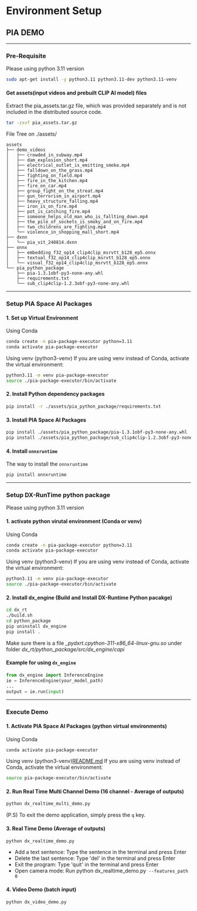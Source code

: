 # Environment Setup

## PIA DEMO

---
### Pre-Requisite
Please using python 3.11 version
```bash
sudo apt-get install -y python3.11 python3.11-dev python3.11-venv
```

#### Get assets(input videos and prebuilt CLIP AI model) files
Extract the pia_assets.tar.gz file, which was provided separately and is not included in the distributed source code.

```bash
tar -zxvf pia_assets.tar.gz 
```
File Tree on ./assets/
```
assets
├── demo_videos
│   ├── crowded_in_subway.mp4
│   ├── dam_explosion_short.mp4
│   ├── electrical_outlet_is_emitting_smoke.mp4
│   ├── falldown_on_the_grass.mp4
│   ├── fighting_on_field.mp4
│   ├── fire_in_the_kitchen.mp4
│   ├── fire_on_car.mp4
│   ├── group_fight_on_the_streat.mp4
│   ├── gun_terrorism_in_airport.mp4
│   ├── heavy_structure_falling.mp4
│   ├── iron_is_on_fire.mp4
│   ├── pot_is_catching_fire.mp4
│   ├── someone_helps_old_man_who_is_fallting_down.mp4
│   ├── the_pile_of_sockets_is_smoky_and_on_fire.mp4
│   ├── two_childrens_are_fighting.mp4
│   └── violence_in_shopping_mall_short.mp4
├── dxnn
│   └── pia_vit_240814.dxnn
├── onnx
│   ├── embedding_f32_op14_clip4clip_msrvtt_b128_ep5.onnx
│   ├── textual_f32_op14_clip4clip_msrvtt_b128_ep5.onnx
│   └── visual_f32_op14_clip4clip_msrvtt_b128_ep5.onnx
└── pia_python_package
    ├── pia-1.3.1obf-py3-none-any.whl
    ├── requirements.txt
    └── sub_clip4clip-1.2.3obf-py3-none-any.whl
```

---
### Setup PIA Space AI Packages

#### 1. Set up Virtual Environment
Using Conda 
```bash
conda create -n pia-package-executor python=3.11
conda activate pia-package-executor
```

Using venv (python3-venv)
If you are using venv instead of Conda, activate the virtual environment:
```bash
python3.11 -m venv pia-package-executor
source ./pia-package-executor/bin/activate
```

#### 2. Install Python dependency packages
```bash
pip install -r ./assets/pia_python_package/requirements.txt
```
#### 3. Install PIA Space AI Packages

```bash
pip install ./assets/pia_python_package/pia-1.3.1obf-py3-none-any.whl
pip install ./assets/pia_python_package/sub_clip4clip-1.2.3obf-py3-none-any.whl
```

#### 4. Install `onnxruntime`
The way to install the `onnxruntime`

```
pip install onnxruntime
```
---

### Setup DX-RunTime python package
Please using python 3.11 version
#### 1. activate python virutal environment (Conda or venv)
Using Conda 
```bash
conda create -n pia-package-executor python=3.11
conda activate pia-package-executor
```

Using venv (python3-venv)
If you are using venv instead of Conda, activate the virtual environment:
```bash
python3.11 -m venv pia-package-executor
source ./pia-package-executor/bin/activate
```

#### 2. Install dx_engine (Build and Install DX-Runtime Python pacakge)
```bash
cd dx_rt
./build.sh
cd python_package
pip uninstall dx_engine
pip install .
```
Make sure there is a file *_pydxrt.cpython-311-x86_64-linux-gnu.so* under folder *dx_rt/python_package/src/dx_engine/capi*    
#### Example for using `dx_engine`
```python
from dx_engine import InferenceEngine
ie = InferenceEngine(your_model_path)
...
output = ie.run(input)
```
---

### Execute Demo

#### 1. Activate PIA Space AI Packages (python virtual environments)
Using Conda 
```bash
conda activate pia-package-executor
```

Using venv (python3-venv)[README.md](../pia_demo/pia-package-extractor-1.0.0/README.md)
If you are using venv instead of Conda, activate the virtual environment:
```bash
source pia-package-executor/bin/activate
```

#### 2. Run Real Time Multi Channel Demo (16 channel - Average of outputs)
```bash
python dx_realtime_multi_demo.py
```
(P.S) To exit the demo application, simply press the `q` key. 

#### 3. Real Time Demo (Average of outputs)
```bash
python dx_realtime_demo.py
```
- Add a text sentence: Type the sentence in the terminal and press Enter
- Delete the last sentence: Type 'del' in the terminal and press Enter
- Exit the program: Type 'quit' in the terminal and press Enter
- Open camera mode: Run python dx_realtime_demo.py` --features_path 0`

#### 4. Video Demo (batch input)
```bash
python dx_video_demo.py
```


